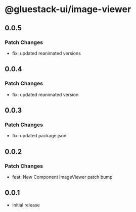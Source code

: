 # @gluestack-ui/image-viewer

## 0.0.5

### Patch Changes

- fix: updated reanimated versions

## 0.0.4

### Patch Changes

- fix: updated reanimated version

## 0.0.3

### Patch Changes

- fix: updated package.json

## 0.0.2

### Patch Changes

- feat: New Component ImageViewer patch bump

## 0.0.1

- Initial release
